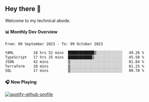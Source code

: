 ## Hey there 👋

Welcome to my technical abode.

#### 📊 Monthly Dev Overview
<!--START_SECTION:waka-->

```txt
From: 09 September 2023 - To: 09 October 2023

YAML         18 hrs 52 mins  ████████████▒░░░░░░░░░░░░   49.26 %
TypeScript   17 hrs 25 mins  ███████████▒░░░░░░░░░░░░░   45.50 %
JSON         42 mins         ▒░░░░░░░░░░░░░░░░░░░░░░░░   01.84 %
Terraform    28 mins         ▒░░░░░░░░░░░░░░░░░░░░░░░░   01.25 %
SQL          17 mins         ▒░░░░░░░░░░░░░░░░░░░░░░░░   00.78 %
```

<!--END_SECTION:waka-->

#### 🎧 Now Playing

[![spotify-github-profile](https://spotify-github-profile.vercel.app/api/view?uid=james2mid&cover_image=true&theme=natemoo-re)](https://open.spotify.com/user/james2mid?si=2b3baf2b09cb499e)
